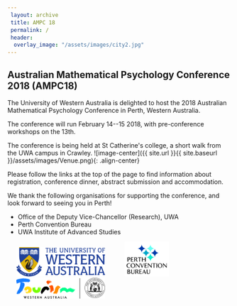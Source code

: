 ```yaml
---
 layout: archive
 title: AMPC 18
 permalink: /
 header:
  overlay_image: "/assets/images/city2.jpg"
---
```


## Australian Mathematical Psychology Conference 2018 (AMPC18)

The University of Western Australia is delighted to host the 2018 Australian Mathematical Psychology Conference in Perth, Western Australia.

The conference will run February 14--15 2018, with pre-conference workshops on the 13th.

The conference is being held at St Catherine's college, a short walk from the UWA campus in Crawley.
![image-center]({{ site.url }}{{ site.baseurl }}/assets/images/Venue.png){: .align-center}


Please follow the links at the top of the page to find information about registration, conference dinner, abstract submission and accommodation.

We thank the following organisations for supporting the conference, and look forward to seeing you in Perth!

* Office of the Deputy Vice-Chancellor (Research), UWA
* Perth Convention Bureau
* UWA Institute of Advanced Studies

<img src="assets/images/UWA-Full-Hor-CMYK.png" width="200" hspace="20"/> <img src="assets/images/(ILL CMYK) PCB logo HIGH RES.JPG" width="100" hspace="20"/> <img src="assets/images/TWA + Govt - Colour.jpg" width="200" hspace="20"/> 





